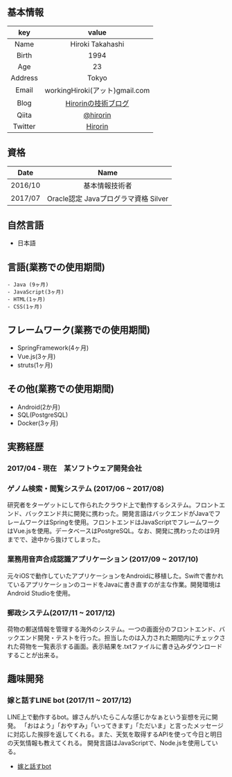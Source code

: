 ## 基本情報
| key               |       value        |
|:-----------------:|:------------------:|
| Name              | Hiroki Takahashi |
| Birth             | 1994 |
| Age               | 23 |
| Address           | Tokyo |
| Email             | workingHiroki(アット)gmail.com  |
| Blog              | [Hirorinの技術ブログ](http://baskethirorin.hatenablog.jp/) |
| Qiita             | [@hirorin](https://qiita.com/hirorin) |
| Twitter           |  [Hirorin](https://twitter.com/Hirorin495) |

## 資格
| Date               |       Name        |
|:-----------------:|:------------------:|
| 2016/10              | 基本情報技術者 |
| 2017/07             | Oracle認定 Javaプログラマ資格 Silver |

## 自然言語
- 日本語

## 言語(業務での使用期間)
    - Java (9ヶ月)
    - JavaScript(3ヶ月)
    - HTML(1ヶ月)
    - CSS(1ヶ月)


## フレームワーク(業務での使用期間)
- SpringFramework(4ヶ月)
- Vue.js(3ヶ月)
- struts(1ヶ月)

## その他(業務での使用期間)
- Android(2か月)
- SQL(PostgreSQL)
- Docker(3ヶ月)

## 実務経歴

### 2017/04 - 現在　某ソフトウェア開発会社

### ゲノム検索・閲覧システム (2017/06 ~ 2017/08)
研究者をターゲットにして作られたクラウド上で動作するシステム。フロントエンド、バックエンド共に開発に携わった。開発言語はバックエンドがJavaでフレームワークはSpringを使用。フロントエンドはJavaScriptでフレームワークはVue.jsを使用。データベースはPostgreSQL。なお、開発に携わったのは9月までで、途中から抜けてしまった。

### 業務用音声合成認識アプリケーション (2017/09 ~ 2017/10)
元々iOSで動作していたアプリケーションをAndroidに移植した。Swiftで書かれているアプリケーションのコードをJavaに書き直すのが主な作業。開発環境はAndroid Studioを使用。

### 郵政システム(2017/11 ~ 2017/12)
荷物の郵送情報を管理する海外のシステム。一つの画面分のフロントエンド、バックエンド開発・テストを行った。担当したのは入力された期間内にチェックされた荷物を一覧表示する画面。表示結果を.txtファイルに書き込みダウンロードすることが出来る。


## 趣味開発

### 嫁と話すLINE bot (2017/11 ~ 2017/12)
LINE上で動作するbot。嫁さんがいたらこんな感じかなぁという妄想を元に開発。
「おはよう」「おやすみ」「いってきます」「ただいま」と言ったメッセージに対応した挨拶を返してくれる。また、天気を取得するAPIを使って今日と明日の天気情報も教えてくれる。
開発言語はJavaScriptで、Node.jsを使用している。
- [嫁と話すbot](https://qiita.com/hirorin/items/47d97c541d6e702e7b96)
